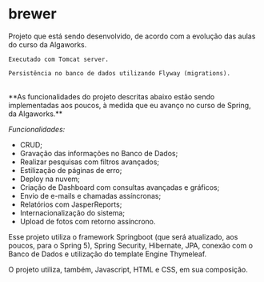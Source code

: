 # brewer

Projeto que está sendo desenvolvido, de acordo com a evolução das aulas do curso da Algaworks.

````
Executado com Tomcat server.
````

````
Persistência no banco de dados utilizando Flyway (migrations).
````
<br>
**As funcionalidades do projeto descritas abaixo estão sendo implementadas aos poucos, à medida que eu avanço no curso de Spring, da Algaworks.**

*Funcionalidades:*
- CRUD;
- Gravação das informações no Banco de Dados;
- Realizar pesquisas com filtros avançados;
- Estilização de páginas de erro;
- Deploy na nuvem;
- Criação de Dashboard com consultas avançadas e gráficos;
- Envio de e-mails e chamadas assíncronas;
- Relatórios com JasperReports;
- Internacionalização do sistema;
- Upload de fotos com retorno assíncrono.


Esse projeto utiliza o framework Springboot (que será atualizado, aos poucos, para o Spring 5), Spring Security, Hibernate, JPA, conexão com o Banco de Dados e utilização do template Engine Thymeleaf.

O projeto utiliza, também, Javascript, HTML e CSS, em sua composição.
